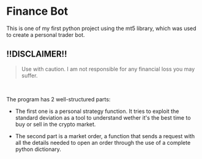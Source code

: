 # Finance Bot
This is one of my first python project using the mt5 library, which was used to create a personal trader bot.

## !!DISCLAIMER!!
> Use with caution. I am not responsible for any financial loss you may suffer.

<br>

The program has 2 well-structured parts:

- The first one is a personal strategy function. It tries to exploit the standard deviation as a tool to understand wether it's the best time to buy or sell in the crypto market.

- The second part is a market order, a function that sends a request with all the details needed to open an order through the use of a complete python dictionary.
